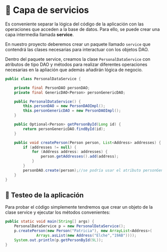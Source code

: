 # 🔮 Capa de servicios

Es conveniente separar la lógica del código de la aplicación con las operaciones que acceden a la base de datos. Para ello, se puede crear una capa intermedia llamada **service**.

En nuestro proyecto deberemos crear un paquete llamado `service` que contendrá las clases necesarias para interactuar con los objetos DAO.

Dentro del paquete service, creamos la clase `PersonalDataService` con atributos de tipo DAO y métodos para realizar diferentes operaciones necesarias en la apliación que además añadirán lógica de negocio.

```java title="PersonalDataService.java"
public class PersonalDataService {

    private final PersonDAO personDAO;
    private final GenericDAO<Person> personGenericDAO;

    public PersonalDataService() {
        this.personDAO = new PersonDAOImpl();
        this.personGenericDAO = new PersonDAOImpl();
    }

    public Optional<Person> getPersonById(Long id) {
        return personGenericDAO.findById(id);
    }

    public void createPerson(Person person, List<Address> addresses) {
        if (addresses != null) {
            for (Address address: addresses) {
                person.getAddresses().add(address);
            }
        }
        personDAO.create(person);//se podría usar el atributo personGenericDAO
    }
}
```

## 🔮 Testeo de la aplicación

Para probar el código simplemente tendremos que crear un objeto de la clase service y ejecutar los métodos convenientes:

```java title="Test.java"
public static void main(String[] args) {
    PersonalDataService p = new PersonalDataService();
    p.createPerson(new Person("Patricia"), new ArrayList<Address>(
              Arrays.asList(new Address("Elche","19AB"))));
    System.out.println(p.getPersonById(9L));
}
```